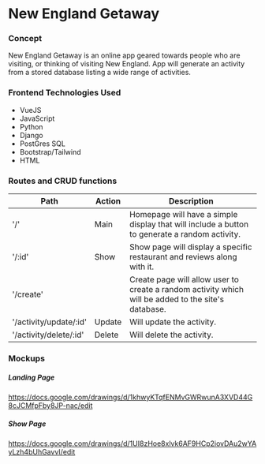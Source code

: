 




# New England Getaway
### Concept
New England Getaway is an online app geared towards people who are visiting, or thinking of visiting New England. App will generate an activity from a stored database listing a wide range of activities.

### Frontend Technologies Used

* VueJS
* JavaScript
* Python
* Django
* PostGres SQL
* Bootstrap/Tailwind
* HTML


### Routes and CRUD functions
|Path|Action| Description
|----|----|----|
|'/'| Main | Homepage will have a simple display that will include a button to generate a random activity.
|'/:id' | Show | Show page will display a specific restaurant and reviews along with it.
|'/create'| | Create page will allow user to create a random activity which will be added to the site's database.
|'/activity/update/:id' | Update | Will update the activity.
|'/activity/delete/:id' | Delete | Will delete the activity.


### Mockups

##### Landing Page
https://docs.google.com/drawings/d/1khwyKTqfENMvGWRwunA3XVD44G8cJCMfpFby8JP-nac/edit 

##### Show Page

https://docs.google.com/drawings/d/1UI8zHoe8xlvk6AF9HCp2iovDAu2wYAyLzh4bUhGavvI/edit


